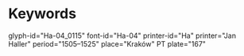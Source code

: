 # Keywords
glyph-id="Ha-04_0115"
font-id="Ha-04"
printer-id="Ha"
printer="Jan Haller"
period="1505–1525"
place="Kraków"
PT plate="167"
